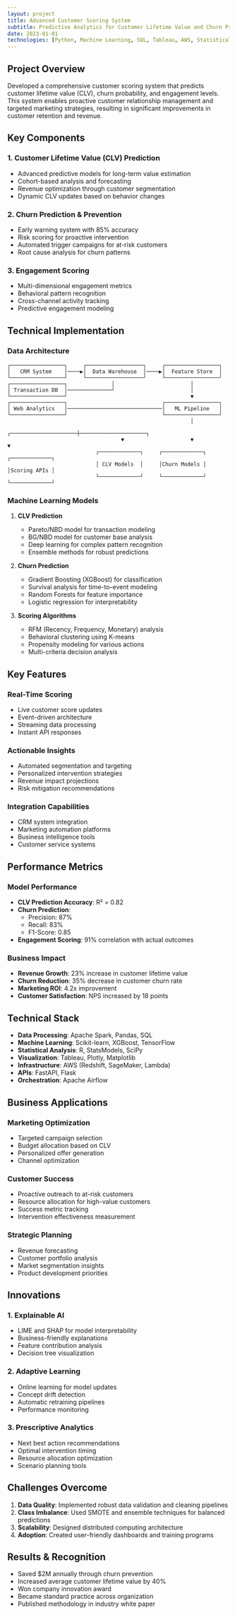 ```yaml
---
layout: project
title: Advanced Customer Scoring System
subtitle: Predictive Analytics for Customer Lifetime Value and Churn Prevention
date: 2023-01-01
technologies: [Python, Machine Learning, SQL, Tableau, AWS, Statistical Modeling]
---
```


## Project Overview

Developed a comprehensive customer scoring system that predicts customer lifetime value (CLV), churn probability, and engagement levels. This system enables proactive customer relationship management and targeted marketing strategies, resulting in significant improvements in customer retention and revenue.

## Key Components

### 1. Customer Lifetime Value (CLV) Prediction
- Advanced predictive models for long-term value estimation
- Cohort-based analysis and forecasting
- Revenue optimization through customer segmentation
- Dynamic CLV updates based on behavior changes

### 2. Churn Prediction & Prevention
- Early warning system with 85% accuracy
- Risk scoring for proactive intervention
- Automated trigger campaigns for at-risk customers
- Root cause analysis for churn patterns

### 3. Engagement Scoring
- Multi-dimensional engagement metrics
- Behavioral pattern recognition
- Cross-channel activity tracking
- Predictive engagement modeling

## Technical Implementation

### Data Architecture
```
┌─────────────────┐     ┌──────────────────┐     ┌─────────────────┐
│   CRM System    │────▶│  Data Warehouse  │────▶│  Feature Store  │
└─────────────────┘     └──────────────────┘     └─────────────────┘
┌─────────────────┐              │                        │
│ Transaction DB  │──────────────┘                        │
└─────────────────┘                                       ▼
┌─────────────────┐                              ┌─────────────────┐
│ Web Analytics   │──────────────────────────────│   ML Pipeline   │
└─────────────────┘                              └─────────────────┘
                                                          │
                                    ┌─────────────────────┼─────────────────────┐
                                    ▼                     ▼                     ▼
                            ┌─────────────┐     ┌─────────────┐     ┌─────────────┐
                            │ CLV Models  │     │Churn Models │     │Scoring APIs │
                            └─────────────┘     └─────────────┘     └─────────────┘
```

### Machine Learning Models

1. **CLV Prediction**
   - Pareto/NBD model for transaction modeling
   - BG/NBD model for customer base analysis
   - Deep learning for complex pattern recognition
   - Ensemble methods for robust predictions

2. **Churn Prediction**
   - Gradient Boosting (XGBoost) for classification
   - Survival analysis for time-to-event modeling
   - Random Forests for feature importance
   - Logistic regression for interpretability

3. **Scoring Algorithms**
   - RFM (Recency, Frequency, Monetary) analysis
   - Behavioral clustering using K-means
   - Propensity modeling for various actions
   - Multi-criteria decision analysis

## Key Features

### Real-Time Scoring
- Live customer score updates
- Event-driven architecture
- Streaming data processing
- Instant API responses

### Actionable Insights
- Automated segmentation and targeting
- Personalized intervention strategies
- Revenue impact projections
- Risk mitigation recommendations

### Integration Capabilities
- CRM system integration
- Marketing automation platforms
- Business intelligence tools
- Customer service systems

## Performance Metrics

### Model Performance
- **CLV Prediction Accuracy**: R² = 0.82
- **Churn Prediction**: 
  - Precision: 87%
  - Recall: 83%
  - F1-Score: 0.85
- **Engagement Scoring**: 91% correlation with actual outcomes

### Business Impact
- **Revenue Growth**: 23% increase in customer lifetime value
- **Churn Reduction**: 35% decrease in customer churn rate
- **Marketing ROI**: 4.2x improvement
- **Customer Satisfaction**: NPS increased by 18 points

## Technical Stack

- **Data Processing**: Apache Spark, Pandas, SQL
- **Machine Learning**: Scikit-learn, XGBoost, TensorFlow
- **Statistical Analysis**: R, StatsModels, SciPy
- **Visualization**: Tableau, Plotly, Matplotlib
- **Infrastructure**: AWS (Redshift, SageMaker, Lambda)
- **APIs**: FastAPI, Flask
- **Orchestration**: Apache Airflow

## Business Applications

### Marketing Optimization
- Targeted campaign selection
- Budget allocation based on CLV
- Personalized offer generation
- Channel optimization

### Customer Success
- Proactive outreach to at-risk customers
- Resource allocation for high-value customers
- Success metric tracking
- Intervention effectiveness measurement

### Strategic Planning
- Revenue forecasting
- Customer portfolio analysis
- Market segmentation insights
- Product development priorities

## Innovations

### 1. Explainable AI
- LIME and SHAP for model interpretability
- Business-friendly explanations
- Feature contribution analysis
- Decision tree visualization

### 2. Adaptive Learning
- Online learning for model updates
- Concept drift detection
- Automatic retraining pipelines
- Performance monitoring

### 3. Prescriptive Analytics
- Next best action recommendations
- Optimal intervention timing
- Resource allocation optimization
- Scenario planning tools

## Challenges Overcome

1. **Data Quality**: Implemented robust data validation and cleaning pipelines
2. **Class Imbalance**: Used SMOTE and ensemble techniques for balanced predictions
3. **Scalability**: Designed distributed computing architecture
4. **Adoption**: Created user-friendly dashboards and training programs

## Results & Recognition

- Saved $2M annually through churn prevention
- Increased average customer lifetime value by 40%
- Won company innovation award
- Became standard practice across organization
- Published methodology in industry white paper